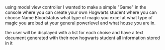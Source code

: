 using model view controller I wanted to make a simple "Game" in the console where you can create your own Hogwarts student where you can choose
Name
Bloodstatus
what type of magic you excel at
what type of magic you are bad at
your general powerlevel
and what house you are in. 

the user will be displayed with a list for each choise and have a text document generated with their new hogwarts student all information stored in it
